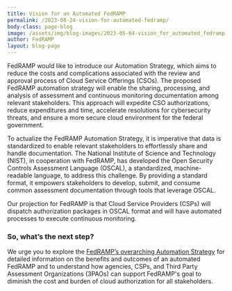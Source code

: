```yaml
---
title: Vision for an Automated FedRAMP
permalink: /2023-08-24-vision-for-automated-fedramp/
body-class: page-blog
image: /assets/img/blog-images/2023-05-04-vision_for_automated_fedramp.png
author: FedRAMP
layout: blog-page
---
```

FedRAMP would like to introduce our Automation Strategy, which aims to reduce the costs and complications associated with the review and approval process of Cloud Service Offerings (CSOs). The proposed FedRAMP automation strategy will enable the sharing, processing, and analysis of assessment and continuous monitoring documentation among relevant stakeholders. This approach will expedite CSO authorizations, reduce expenditures and time, accelerate resolutions for cybersecurity threats, and ensure a more secure cloud environment for the federal government. 

To actualize the FedRAMP Automation Strategy, it is imperative that data is standardized to enable relevant stakeholders to effortlessly share and handle documentation. The National Institute of Science and Technology (NIST), in cooperation with FedRAMP, has developed the Open Security Controls Assessment Language (OSCAL), a standardized, machine-readable language, to address this challenge. By providing a standard format, it empowers stakeholders to develop, submit, and consume common assessment documentation through tools that leverage OSCAL. 

Our projection for FedRAMP is that Cloud Service Providers (CSPs) will dispatch authorization packages in OSCAL format and will have automated processes to execute continuous monitoring.

<h3>So, what’s the next step?</h3>

We urge you to explore the <a href="https://demo.fedramp.gov/assets/resources/documents/FedRAMP_An_Automated_FedRAMP.pdf" target="_blank" rel="noopener noreferrer">FedRAMP’s overarching Automation Strategy</a> for detailed information on the benefits and outcomes of an automated FedRAMP and to understand how agencies, CSPs, and Third Party Assessment Organizations (3PAOs) can support FedRAMP's goal to diminish the cost and burden of cloud authorization for all stakeholders.  
